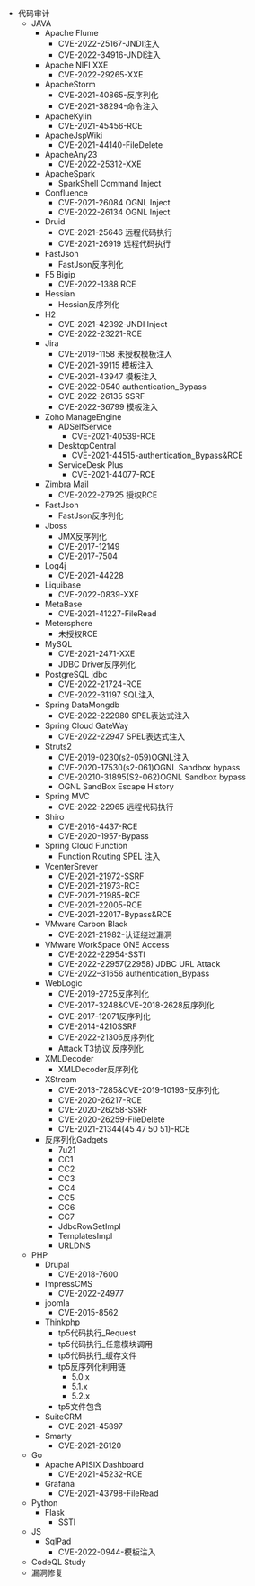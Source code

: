 - 代码审计
  - JAVA
    - Apache Flume
      - CVE-2022-25167-JNDI注入
      - CVE-2022-34916-JNDI注入
    - Apache NIFI XXE
      - CVE-2022-29265-XXE
    - ApacheStorm
      - CVE-2021-40865-反序列化
      - CVE-2021-38294-命令注入
    - ApacheKylin
      - CVE-2021-45456-RCE
    - ApacheJspWiki
      - CVE-2021-44140-FileDelete
    - ApacheAny23
      - CVE-2022-25312-XXE
    - ApacheSpark
      - SparkShell Command Inject
    - Confluence
      - CVE-2021-26084 OGNL Inject
      - CVE-2022-26134 OGNL Inject
    - Druid
      - CVE-2021-25646 远程代码执行
      - CVE-2021-26919 远程代码执行
    - FastJson
      - FastJson反序列化
    - F5 Bigip
      - CVE-2022-1388 RCE
    - Hessian
      - Hessian反序列化
    - H2
      - CVE-2021-42392-JNDI Inject
      - CVE-2022-23221-RCE
    - Jira
      - CVE-2019-1158 未授权模板注入
      - CVE-2021-39115 模板注入
      - CVE-2021-43947 模板注入
      - CVE-2022-0540 authentication_Bypass
      - CVE-2022-26135 SSRF
      - CVE-2022-36799 模板注入
    - Zoho ManageEngine 
      - ADSelfService
        - CVE-2021-40539-RCE
      - DesktopCentral
        - CVE-2021-44515-authentication_Bypass&RCE
      - ServiceDesk Plus
        - CVE-2021-44077-RCE
    - Zimbra Mail
      - CVE-2022-27925 授权RCE
    - FastJson
      - FastJson反序列化
    - Jboss
      - JMX反序列化
      - CVE-2017-12149
      - CVE-2017-7504
    - Log4j
      - CVE-2021-44228
    - Liquibase
      - CVE-2022-0839-XXE
    - MetaBase
      - CVE-2021-41227-FileRead
    - Metersphere
      - 未授权RCE
    - MySQL
      - CVE-2021-2471-XXE
      - JDBC Driver反序列化
    - PostgreSQL jdbc
      - CVE-2022-21724-RCE
      - CVE-2022-31197 SQL注入
    - Spring DataMongdb
      - CVE-2022-222980 SPEL表达式注入
    - Spring Cloud GateWay
      - CVE-2022-22947 SPEL表达式注入
    - Struts2
      - CVE-2019-0230(s2-059)OGNL注入
      - CVE-2020-17530(s2-061)OGNL Sandbox bypass
      - CVE-20210-31895(S2-062)OGNL Sandbox bypass
      - OGNL SandBox Escape History
    - Spring MVC
      - CVE-2022-22965 远程代码执行
    - Shiro
      - CVE-2016-4437-RCE
      - CVE-2020-1957-Bypass
    - Spring Cloud Function
      - Function Routing SPEL 注入
    - VcenterSrever
      - CVE-2021-21972-SSRF
      - CVE-2021-21973-RCE
      - CVE-2021-21985-RCE
      - CVE-2021-22005-RCE
      - CVE-2021-22017-Bypass&RCE
    - VMware Carbon Black
      - CVE-2021-21982-认证绕过漏洞
    - VMware WorkSpace ONE Access
      - CVE-2022-22954-SSTI
      - CVE-2022-22957(22958) JDBC URL Attack
      - CVE-2022–31656 authentication_Bypass
    - WebLogic
      - CVE-2019-2725反序列化
      - CVE-2017-3248&CVE-2018-2628反序列化
      - CVE-2017-12071反序列化
      - CVE-2014-4210SSRF
      - CVE-2022-21306反序列化
      - Attack T3协议 反序列化
    - XMLDecoder
      - XMLDecoder反序列化
    - XStream
      - CVE-2013-7285&CVE-2019-10193-反序列化
      - CVE-2020-26217-RCE
      - CVE-2020-26258-SSRF
      - CVE-2020-26259-FileDelete
      - CVE-2021-21344(45 47 50 51)-RCE
    - 反序列化Gadgets
      - 7u21
      - CC1
      - CC2
      - CC3
      - CC4 
      - CC5
      - CC6
      - CC7
      - JdbcRowSetImpl
      - TemplatesImpl
      - URLDNS
  - PHP
    - Drupal
      - CVE-2018-7600
    - ImpressCMS
      - CVE-2022-24977
    - joomla
      - CVE-2015-8562
    - Thinkphp
      - tp5代码执行_Request
      - tp5代码执行_任意模块调用
      - tp5代码执行_缓存文件
      - tp5反序列化利用链
        - 5.0.x
        - 5.1.x
        - 5.2.x
      - tp5文件包含
    - SuiteCRM
      - CVE-2021-45897
    - Smarty
      - CVE-2021-26120
  - Go
    - Apache APISIX Dashboard
      - CVE-2021-45232-RCE
    - Grafana
      - CVE-2021-43798-FileRead 
  - Python
    - Flask
      - SSTI
  - JS
    - SqlPad
      - CVE-2022-0944-模板注入
  - CodeQL Study
  - 漏洞修复